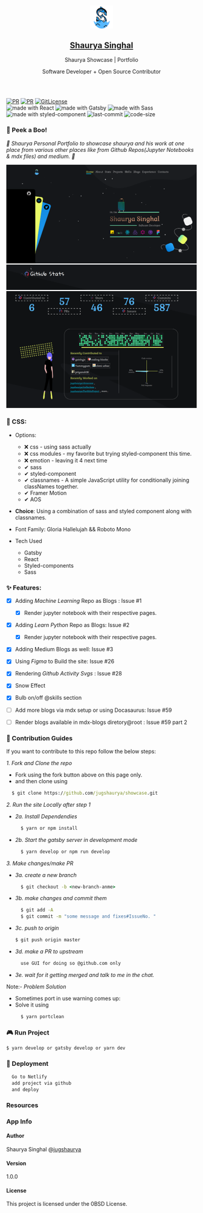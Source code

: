 <p align="center">
  <a href="/develop-site-link">
    <img alt="logo" src="./src/static/logo/logo-black.svg" width="60" />
    <h2 align="center">Shaurya Singhal</h2>
  </a>
</p> 
<p align="center">Shaurya Showcase | Portfolio</p>
<p align="center">Software Developer + Open Source Contributor</p>

<br>
<br>

[![PR](https://img.shields.io/badge/code_style-prettier-ff69b4.svg)](https://github.com/jugshaurya/showcase)
[![PR](https://img.shields.io/badge/PR-Welcome-blue.svg)](https://github.com/jugshaurya/showcase)
[![GitLicense](https://gitlicense.com/badge/jugshaurya/showcase)](https://github.com/jugshaurya/showcase)
<br/>
<img src="https://img.shields.io/badge/made%20with-react-cyan.svg" alt="made with React"> <img src="https://img.shields.io/badge/made%20with-gatsby-purple.svg" alt="made with Gatsby"> <img src="https://img.shields.io/badge/made%20with-sass-ff69f4.svg" alt="made with Sass"> <img src="https://img.shields.io/badge/made%20with-styled--component-blueviolet.svg" alt="made with styled-component"> <img src="https://img.shields.io/github/last-commit/jugshaurya/showcase" alt="last-commit"> <img src="https://img.shields.io/github/languages/code-size/jugshaurya/showcase" alt="code-size">

### 👀 Peek a Boo!

_🦄 Shaurya Personal Portfolio to showcase shaurya and his work at one place from various other places like from Github Repos(Jupyter Notebooks & mdx files) and medium. 🦄_

![](./readme-images/showcase1.png)
![](./readme-images/showcase2.png)
![](./readme-images/showcase3.png)

### 🌈 CSS:

- Options:

  - ❌ css - using sass actually
  - ❌ css modules - my favorite but trying styled-component this time.
  - ❌ emotion - leaving it 4 next time
  - ✔ sass
  - ✔ styled-component
  - ✔ classnames - A simple JavaScript utility for conditionally joining classNames together.
  - ✔ Framer Motion
  - ✔ AOS

- **Choice**: Using a combination of sass and styled component along with classnames.
- Font Family: Gloria Hallelujah && Roboto Mono

- Tech Used
  - Gatsby
  - React
  - Styled-components
  - Sass

### ✨ Features:

- [x] Adding _Machine Learning_ Repo as Blogs : Issue #1

  - [x] Render jupyter notebook with their respective pages.

- [x] Adding _Learn Python_ Repo as Blogs: Issue #2

  - [x] Render jupyter notebook with their respective pages.

- [x] Adding Medium Blogs as well: Issue #3
- [x] Using _Figma_ to Build the site: Issue #26
- [x] Rendering _Github Activity Svgs_ : Issue #28
- [x] Snow Effect
- [x] Bulb on/off @skills section
- [ ] Add more blogs via mdx setup or using Docasaurus: Issue #59
- [ ] Render blogs available in mdx-blogs diretory@root : Issue #59 part 2

### 👥 Contribution Guides

If you want to contribute to this repo follow the below steps:

_1. Fork and Clone the repo_

- Fork using the fork button above on this page only.
- and then clone using

```cmd
  $ git clone https://github.com/jugshaurya/showcase.git
```

_2. Run the site Locally after step 1_

- _2a. Install Dependendies_
  ```cmd
    $ yarn or npm install
  ```
- _2b. Start the gatsby server in development mode_
  ```cmd
    $ yarn develop or npm run develop
  ```

_3. Make changes/make PR_

- _3a. create a new branch_

  ```cmd
    $ git checkout -b <new-branch-anme>
  ```

- _3b. make changes and commit them_

  ```cmd
    $ git add -A
    $ git commit -m "some message and fixes#IssueNo. "
  ```

- _3c. push to origin_
  ```cmd
  $ git push origin master
  ```
- _3d. make a PR to upstream_
  ```cmd
    use GUI for doing so @github.com only
  ```
- _3e. wait for it getting merged and talk to me in the chat._

Note:- _Problem Solution_

- Sometimes port in use warning comes up:
- Solve it using
  ```cmd
    $ yarn portclean
  ```

### 🎮 Run Project

```cmd
$ yarn develop or gatsby develop or yarn dev
```

### 🚀 Deployment

```cmd
  Go to Netlify
  add project via github
  and deploy
```

### Resources

### App Info

#### Author

Shaurya Singhal
@[jugshaurya](https://shaurya.now.sh)

#### Version

1.0.0

#### License

This project is licensed under the 0BSD License.

